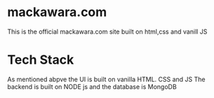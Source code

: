 # mackawara.com
This is the official mackawara.com site  built on html,css and vanill JS
# Tech Stack
As mentioned abpve the UI is built on vanilla HTML. CSS and JS
The backend is built on NODE js and the database is MongoDB


